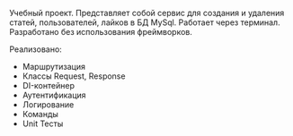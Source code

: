 Учебный проект.
Представляет собой сервис для создания и удаления статей, пользователей, лайков в БД MySql.
Работает через терминал. Разработано без использования фреймворков.

Реализовано:
- Маршрутизация
- Классы Request, Response
- DI-контейнер
- Аутентификация
- Логирование
- Команды
- Unit Тесты
